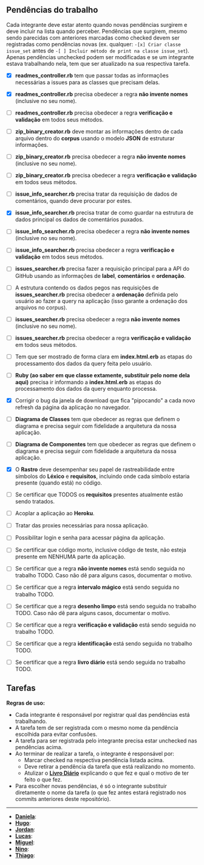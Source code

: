 ## Pendências do trabalho
Cada integrante deve estar atento quando novas pendências surgirem e deve incluir na lista quando perceber. Pendências que surgirem, mesmo sendo parecidas com anteriores marcadas como checked devem ser registradas como pendências novas (ex. qualquer: `-[x] Criar classe issue_set` antes de `-[ ] Incluir método de print na classe issue_set`). Apenas pendências unchecked podem ser modificadas e se um integrante estava trabalhando nela, tem que ser atualizado na sua respectiva tarefa.
- [x] **readmes_controller.rb** tem que passar todas as informações necessárias a issues para as classes que precisam delas.
- [x] **readmes_controller.rb** precisa obedecer a regra **não invente nomes** (inclusive no seu nome).
- [ ] **readmes_controller.rb** precisa obedecer a regra **verificação e validação** em todos seus métodos.
- [ ] **zip_binary_creator.rb** deve montar as informações dentro de cada arquivo dentro do **corpus** usando o modelo **JSON** de estruturar informações.
- [ ] **zip_binary_creator.rb** precisa obedecer a regra **não invente nomes** (inclusive no seu nome).
- [ ] **zip_binary_creator.rb** precisa obedecer a regra **verificação e validação** em todos seus métodos.
- [ ] **issue_info_searcher.rb** precisa tratar da requisição de dados de comentários, quando deve procurar por estes.
- [x] **issue_info_searcher.rb** precisa tratar de como guardar na estrutura de dados principal os dados de comentários puxados.
- [ ] **issue_info_searcher.rb** precisa obedecer a regra **não invente nomes** (inclusive no seu nome).
- [ ] **issue_info_searcher.rb** precisa obedecer a regra **verificação e validação** em todos seus métodos.
- [ ] **issues_searcher.rb** precisa fazer a requisição principal para a API do GitHub usando as informações de **label**, **comentários** e **ordenação**.
- [ ] A estrutura contendo os dados pegos nas requisições de **issues_searcher.rb** precisa obedecer a **ordenação** definida pelo usuário ao fazer a query na aplicação (isso garante a ordenação dos arquivos no corpus).
- [ ] **issues_searcher.rb** precisa obedecer a regra **não invente nomes** (inclusive no seu nome).
- [ ] **issues_searcher.rb** precisa obedecer a regra **verificação e validação** em todos seus métodos.
- [ ] Tem que ser mostrado de forma clara em **index.html.erb** as etapas do processamento dos dados da query feita pelo usuário.
- [ ] **Ruby (ao saber em que classe extamente, substituir pelo nome dela aqui)** precisa ir informando a **index.html.erb** as etapas do processamento dos dados da query enquanto processa.
- [x] Corrigir o bug da janela de download que fica "pipocando" a cada novo refresh da página da aplicação no navegador.
- [ ] **Diagrama de Classes** tem que obedecer as regras que definem o diagrama e precisa seguir com fidelidade a arquitetura da nossa aplicação.
- [ ] **Diagrama de Componentes** tem que obedecer as regras que definem o diagrama e precisa seguir com fidelidade a arquitetura da nossa aplicação.
- [x] O **Rastro** deve desempenhar seu papel de rastreabilidade entre símbolos do **Léxico** e **requisitos**, incluindo onde cada símbolo estaria presente (quando está) no código.
- [ ] Se certificar que TODOS os **requisitos** presentes atualmente estão sendo tratados.
- [ ] Acoplar a aplicação ao **Heroku**.
- [ ] Tratar das proxies necessárias para nossa aplicação.
- [ ] Possibilitar login e senha para acessar página da aplicação.
- [ ] Se certificar que código morto, inclusive código de teste, não esteja presente em NENHUMA parte da aplicação.
- [ ] Se certificar que a regra **não invente nomes** está sendo seguida no trabalho TODO. Caso não dê para alguns casos, documentar o motivo.
- [ ] Se certificar que a regra **intervalo mágico** está sendo seguida no trabalho TODO.
- [ ] Se certificar que a regra **desenho limpo** está sendo seguida no trabalho TODO. Caso não dê para alguns casos, documentar o motivo.
- [ ] Se certificar que a regra **verificação e validação** está sendo seguida no trabalho TODO.
- [ ] Se certificar que a regra **identificação** está sendo seguida no trabalho TODO.
- [ ] Se certificar que a regra **livro diário** está sendo seguida no trabalho TODO.


## Tarefas
**Regras de uso:**
- Cada integrante é responsável por registrar qual das pendências está trabalhando.
- A tarefa tem de ser registrada com o mesmo nome da pendência escolhida para evitar confusões.
- A tarefa para ser registrada pelo integrante precisa estar unchecked nas pendências acima.
- Ao terminar de realizar a tarefa, o integrante é responsável por:
  - Marcar checked na respectiva pendência listada acima.
  - Deve retirar a pendência da tarefa que está realizando no momento.
  - Atulizar o **[Livro Diário](https://github.com/danielamaksoud/INF1629TerceiroTrabalho/blob/master/Documenta%C3%A7%C3%A3o/DIARIO.md)** explicando o que fez e qual o motivo de ter feito o que fez.
- Para escolher novas pendências, é só o integrante substituir diretamente o nome da tarefa (o que fez antes estará registrado nos commits anteriores deste repositório).

---------------------------------

- **[Daniela](https://github.com/danielamaksoud)**:
- **[Hugo](https://github.com/hipsterHiken)**:
- **[Jordan](https://github.com/jordan2R)**:
- **[Lucas](https://github.com/lucasdebatin)**:
- **[Miguel](https://github.com/pingam)**:
- **[Nino](https://github.com/ninofabrizio)**:
- **[Thiago](https://github.com/thiagola92)**: 
